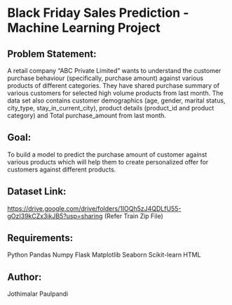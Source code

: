 # Black Friday Sales Prediction - Machine Learning Project

## Problem Statement:
A retail company “ABC Private Limited” wants to understand the customer purchase behaviour (specifically, purchase amount) against various products of different categories.
They have shared purchase summary of various customers for selected high volume products from last month. The data set also contains customer demographics (age, gender, marital status, city_type, stay_in_current_city), product details (product_id and product category) and Total purchase_amount from last month.

## Goal:
To build a model to predict the purchase amount of customer against various products which will help them to create personalized offer for customers against different products.

## Dataset Link:
https://drive.google.com/drive/folders/1IOQh5zJ4QDLfU55-gOzI39kCZx3ikJB5?usp=sharing
(Refer Train Zip File)

## Requirements:
Python
Pandas
Numpy 
Flask
Matplotlib
Seaborn
Scikit-learn
HTML

## Author:
Jothimalar Paulpandi

